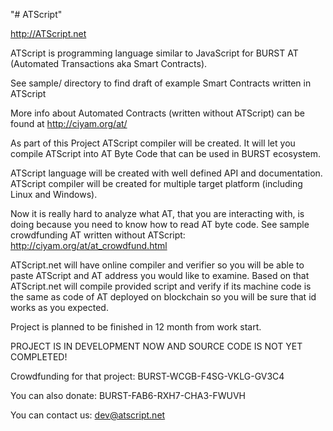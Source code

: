 "# ATScript" 

http://ATScript.net

ATScript is programming language similar to JavaScript for BURST AT (Automated Transactions aka Smart Contracts).

See sample/ directory to find draft of example Smart Contracts written in ATScript

More info about Automated Contracts (written without ATScript) can be found at http://ciyam.org/at/

As part of this Project ATScript compiler will be created. It will let you compile ATScript into AT Byte Code that can be used in BURST ecosystem. 

ATScript language will be created with well defined API and documentation. ATScript compiler will be created for multiple target platform (including Linux and Windows). 

Now it is really hard to analyze what AT, that you are interacting with, is doing because you need to know how to read AT byte code. See sample crowdfunding AT written
without ATScript: http://ciyam.org/at/at_crowdfund.html
 
ATScript.net will have online compiler and verifier so you will be able to paste ATScript and AT address you would like to examine. Based on that ATScript.net will 
compile provided script and verify if its machine code is the same as code of AT deployed on blockchain so you will be sure that id works as you expected.



Project is planned to be finished in 12 month from work start. 

PROJECT IS IN DEVELOPMENT NOW AND SOURCE CODE IS NOT YET COMPLETED!

Crowdfunding for that project: BURST-WCGB-F4SG-VKLG-GV3C4

You can also donate: BURST-FAB6-RXH7-CHA3-FWUVH

You can contact us: dev@atscript.net